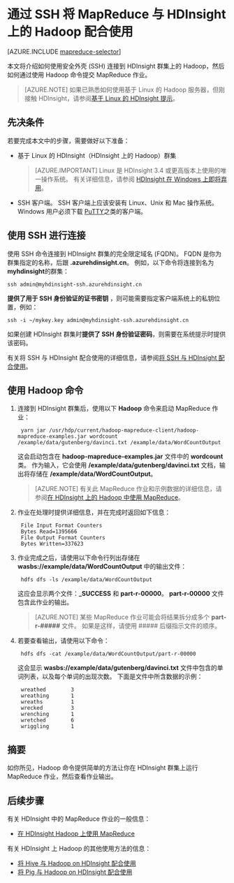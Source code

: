 <properties
    pageTitle="将 MapReduce 和 SSH 连接与 HDInsight 中的 Hadoop 配合使用 | Azure"
    description="了解如何在 HDInsight 上的 Hadoop 中使用 SSH 运行 MapReduce 作业。"
    services="hdinsight"
    documentationcenter=""
    author="Blackmist"
    manager="jhubbard"
    editor="cgronlun"
    tags="azure-portal"
    translationtype="Human Translation" />
<tags
    ms.assetid="844678ba-1e1f-4fda-b9ef-34df4035d547"
    ms.service="hdinsight"
    ms.custom="hdinsightactive"
    ms.devlang="na"
    ms.topic="article"
    ms.tgt_pltfrm="na"
    ms.workload="big-data"
    ms.date="02/08/2017"
    wacn.date="05/08/2017"
    ms.author="larryfr"
    ms.sourcegitcommit="2c4ee90387d280f15b2f2ed656f7d4862ad80901"
    ms.openlocfilehash="b89745a56554640346a908a0d8942a141a69989a"
    ms.lasthandoff="04/28/2017" />

# <a name="use-mapreduce-with-hadoop-on-hdinsight-with-ssh"></a>通过 SSH 将 MapReduce 与 HDInsight 上的 Hadoop 配合使用

[AZURE.INCLUDE [mapreduce-selector](../../includes/hdinsight-selector-use-mapreduce.md)]

本文将介绍如何使用安全外壳 (SSH) 连接到 HDInsight 群集上的 Hadoop，然后如何通过使用 Hadoop 命令提交 MapReduce 作业。

> [AZURE.NOTE]
> 如果已熟悉如何使用基于 Linux 的 Hadoop 服务器，但刚接触 HDInsight，请参阅[基于 Linux 的 HDInsight 提示](/documentation/articles/hdinsight-hadoop-linux-information/)。

## <a id="prereq"></a>先决条件

若要完成本文中的步骤，需要做好以下准备：

* 基于 Linux 的 HDInsight（HDInsight 上的 Hadoop）群集

    > [AZURE.IMPORTANT]
    > Linux 是 HDInsight 3.4 或更高版本上使用的唯一操作系统。 有关详细信息，请参阅 [HDInsight 在 Windows 上即将弃用](/documentation/articles/hdinsight-component-versioning/#hdi-version-33-nearing-deprecation-date)。

* SSH 客户端。 SSH 客户端上应该安装有 Linux、Unix 和 Mac 操作系统。 Windows 用户必须下载 [PuTTY](http://www.chiark.greenend.org.uk/~sgtatham/putty/download.html)之类的客户端。

## <a id="ssh"></a>使用 SSH 进行连接

使用 SSH 命令连接到 HDInsight 群集的完全限定域名 (FQDN)。 FQDN 是你为群集指定的名称，后跟 **.azurehdinsight.cn**。 例如，以下命令将连接到名为 **myhdinsight**的群集：

    ssh admin@myhdinsight-ssh.azurehdinsight.cn

**提供了用于 SSH 身份验证的证书密钥** ，则可能需要指定客户端系统上的私钥位置，例如：

    ssh -i ~/mykey.key admin@myhdinsight-ssh.azurehdinsight.cn

如果创建 HDInsight 群集时**提供了 SSH 身份验证密码**，则需要在系统提示时提供该密码。

有关将 SSH 与 HDInsight 配合使用的详细信息，请参阅[将 SSH 与 HDInsight 配合使用](/documentation/articles/hdinsight-hadoop-linux-use-ssh-unix/)。

## <a id="hadoop"></a>使用 Hadoop 命令

1. 连接到 HDInsight 群集后，使用以下 **Hadoop** 命令来启动 MapReduce 作业：

        yarn jar /usr/hdp/current/hadoop-mapreduce-client/hadoop-mapreduce-examples.jar wordcount /example/data/gutenberg/davinci.txt /example/data/WordCountOutput

    这会启动包含在 **hadoop-mapreduce-examples.jar** 文件中的 **wordcount** 类。 作为输入，它会使用 **/example/data/gutenberg/davinci.txt** 文档，输出将存储在 **/example/data/WordCountOutput**。

    > [AZURE.NOTE]
    > 有关此 MapReduce 作业和示例数据的详细信息，请参阅[在 HDInsight 上的 Hadoop 中使用 MapReduce](/documentation/articles/hdinsight-use-mapreduce/)。

2. 作业在处理时提供详细信息，并在完成时返回如下信息：

        File Input Format Counters
        Bytes Read=1395666
        File Output Format Counters
        Bytes Written=337623

3. 作业完成之后，请使用以下命令行列出存储在 **wasbs://example/data/WordCountOutput** 中的输出文件：

        hdfs dfs -ls /example/data/WordCountOutput

    这应会显示两个文件：**_SUCCESS** 和 **part-r-00000**。 **part-r-00000** 文件包含此作业的输出。

    > [AZURE.NOTE]
    > 某些 MapReduce 作业可能会将结果拆分成多个 **part-r-#####** 文件。 如果是这样，请使用 ##### 后缀指示文件的顺序。

4. 若要查看输出，请使用以下命令：

        hdfs dfs -cat /example/data/WordCountOutput/part-r-00000

    这会显示 **wasbs://example/data/gutenberg/davinci.txt** 文件中包含的单词列表，以及每个单词的出现次数。 下面是文件中所含数据的示例：

        wreathed        3
        wreathing       1
        wreaths         1
        wrecked         3
        wrenching       1
        wretched        6
        wriggling       1

## <a id="summary"></a>摘要

如你所见，Hadoop 命令提供简单的方法让你在 HDInsight 群集上运行 MapReduce 作业，然后查看作业输出。

## <a id="nextsteps"></a>后续步骤

有关 HDInsight 中的 MapReduce 作业的一般信息：

* [在 HDInsight Hadoop 上使用 MapReduce](/documentation/articles/hdinsight-use-mapreduce/)

有关 HDInsight 上 Hadoop 的其他使用方法的信息：

* [将 Hive 与 Hadoop on HDInsight 配合使用](/documentation/articles/hdinsight-use-hive/)
* [将 Pig 与 Hadoop on HDInsight 配合使用](/documentation/articles/hdinsight-use-pig/)